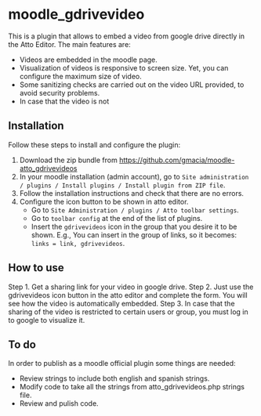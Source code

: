 # moodle_gdrivevideo

This is a plugin that allows to embed a video from google drive directly in the Atto Editor. The main features are: 

* Videos are embedded in the moodle page. 
* Visualization of videos is responsive to screen size. Yet, you can configure the maximum size of video. 
* Some sanitizing checks are carried out on the video URL provided, to avoid security problems. 
* In case that the video is not 

## Installation

Follow these steps to install and configure the plugin: 

1. Download the zip bundle from https://github.com/gmacia/moodle-atto_gdrivevideos
2. In your moodle installation (admin account), go to `Site administration / plugins / Install plugins / Install plugin from ZIP file`. 
3. Follow the installation instructions and check that there are no errors. 
4. Configure the icon button to be shown in atto editor. 
	* Go to `Site Administration / plugins / Atto toolbar settings`. 
	* Go to `toolbar config` at the end of the list of plugins. 
	* Insert the `gdrivevideos` icon in the group that you desire it to be shown. E.g., You can insert in the group of links, so it becomes: `links = link, gdrivevideos`. 

## How to use

Step 1. Get a sharing link for your video in google drive.
Step 2. Just use the gdrivevideos icon button in the atto editor and complete the form. You will see how the video is automatically embedded. 
Step 3. In case that the sharing of the video is restricted to certain users or group, you must log in to google to visualize it. 

## To do

In order to publish as a moodle official plugin some things are needed: 

* Review strings to include both english and spanish strings. 
* Modify code to take all the strings from atto_gdrivevideos.php strings file. 
* Review and pulish code. 


